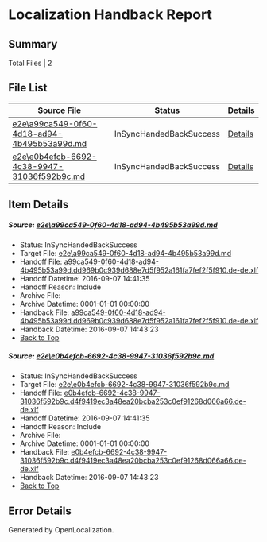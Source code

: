 # <a name='report-top'></a> Localization Handback Report

## Summary
 Total Files | 2

## File List
 Source File | Status | Details 
 ----------- | ------ | ------- 
 [e2e\a99ca549-0f60-4d18-ad94-4b495b53a99d.md](https://github.com/OpenLocalizationTestOrg/ol-test0/blob/ec2bbf4505635998afb0cd1e0c8c5e9d8c9ae6e5/e2e/a99ca549-0f60-4d18-ad94-4b495b53a99d.md) | InSyncHandedBackSuccess | [Details](#5986c3e50e46b05dcd0ef5e52416a4c73defaa5f1)
 [e2e\e0b4efcb-6692-4c38-9947-31036f592b9c.md](https://github.com/OpenLocalizationTestOrg/ol-test0/blob/ec2bbf4505635998afb0cd1e0c8c5e9d8c9ae6e5/e2e/e0b4efcb-6692-4c38-9947-31036f592b9c.md) | InSyncHandedBackSuccess | [Details](#39d40511d9f05547f397ec07b14c9d1f889f9a8b2)

## Item Details
##### <a name='5986c3e50e46b05dcd0ef5e52416a4c73defaa5f1'></a> Source: [e2e\a99ca549-0f60-4d18-ad94-4b495b53a99d.md](https://github.com/OpenLocalizationTestOrg/ol-test0/blob/ec2bbf4505635998afb0cd1e0c8c5e9d8c9ae6e5/e2e/a99ca549-0f60-4d18-ad94-4b495b53a99d.md)
* Status: InSyncHandedBackSuccess
* Target File: [e2e\a99ca549-0f60-4d18-ad94-4b495b53a99d.md](https://github.com/OpenLocalizationTestOrg/ol-test0-dede/blob/0b581cf915b66eef9ca67da65bbe58d1d50cafac/e2e/a99ca549-0f60-4d18-ad94-4b495b53a99d.md)
* Handoff File: [a99ca549-0f60-4d18-ad94-4b495b53a99d.dd969b0c939d688e7d5f952a161fa7fef2f5f910.de-de.xlf](https://github.com/OpenLocalizationTestOrg/ol-test0-handoff/blob/f04d9300869f75f9facec07e4c88ef417246c179/ol-handoff/OpenLocalizationTestOrg/ol-test0-dede/yuwzho/ht/a99ca549-0f60-4d18-ad94-4b495b53a99d.dd969b0c939d688e7d5f952a161fa7fef2f5f910.de-de.xlf)
* Handoff Datetime: 2016-09-07 14:41:35
* Handoff Reason: Include
* Archive File: 
* Archive Datetime: 0001-01-01 00:00:00
* Handback File: [a99ca549-0f60-4d18-ad94-4b495b53a99d.dd969b0c939d688e7d5f952a161fa7fef2f5f910.de-de.xlf](https://github.com/OpenLocalizationTestOrg/ol-test0-handback/blob/dfea46b71b3bf5f3bb6202871ef772463b90b327/ol-handback/OpenLocalizationTestOrg/ol-test0-dede/yuwzho/ht/a99ca549-0f60-4d18-ad94-4b495b53a99d.dd969b0c939d688e7d5f952a161fa7fef2f5f910.de-de.xlf)
* Handback Datetime: 2016-09-07 14:43:23
* [Back to Top](#report-top)

##### <a name='39d40511d9f05547f397ec07b14c9d1f889f9a8b2'></a> Source: [e2e\e0b4efcb-6692-4c38-9947-31036f592b9c.md](https://github.com/OpenLocalizationTestOrg/ol-test0/blob/ec2bbf4505635998afb0cd1e0c8c5e9d8c9ae6e5/e2e/e0b4efcb-6692-4c38-9947-31036f592b9c.md)
* Status: InSyncHandedBackSuccess
* Target File: [e2e\e0b4efcb-6692-4c38-9947-31036f592b9c.md](https://github.com/OpenLocalizationTestOrg/ol-test0-dede/blob/0b581cf915b66eef9ca67da65bbe58d1d50cafac/e2e/e0b4efcb-6692-4c38-9947-31036f592b9c.md)
* Handoff File: [e0b4efcb-6692-4c38-9947-31036f592b9c.d4f9419ec3a48ea20bcba253c0ef91268d066a66.de-de.xlf](https://github.com/OpenLocalizationTestOrg/ol-test0-handoff/blob/f04d9300869f75f9facec07e4c88ef417246c179/ol-handoff/OpenLocalizationTestOrg/ol-test0-dede/yuwzho/ht/e0b4efcb-6692-4c38-9947-31036f592b9c.d4f9419ec3a48ea20bcba253c0ef91268d066a66.de-de.xlf)
* Handoff Datetime: 2016-09-07 14:41:35
* Handoff Reason: Include
* Archive File: 
* Archive Datetime: 0001-01-01 00:00:00
* Handback File: [e0b4efcb-6692-4c38-9947-31036f592b9c.d4f9419ec3a48ea20bcba253c0ef91268d066a66.de-de.xlf](https://github.com/OpenLocalizationTestOrg/ol-test0-handback/blob/dfea46b71b3bf5f3bb6202871ef772463b90b327/ol-handback/OpenLocalizationTestOrg/ol-test0-dede/yuwzho/ht/e0b4efcb-6692-4c38-9947-31036f592b9c.d4f9419ec3a48ea20bcba253c0ef91268d066a66.de-de.xlf)
* Handback Datetime: 2016-09-07 14:43:23
* [Back to Top](#report-top)


## Error Details

Generated by OpenLocalization.
